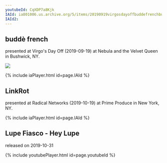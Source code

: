 ```yaml
---
youtubeId: CqXDP7a8Kjk
IAId: ia801006.us.archive.org/5/items/20190919virgosdayoffbuddefrenchbushwickfilmedbyartifact/20190919_virgosDayOff_buddeFrench_Bushwick_filmedByArtifact.mp4
IAId2: 
---
```


## buddè french

presented at Virgo's Day Off (2019-09-19) at Nebula and the Velvet Queen in Bushwick, NY. 

<img src="{{site.baseurl}}/assets/201909_virgosDay.gif">

{% include iaPlayer.html id=page.IAId %}


## LinkRot

presented at Radical Networks (2019-10-19) at Prime Produce in New York, NY.

{% include iaPlayer.html id=page.IAId %}

## Lupe Fiasco - Hey Lupe

released on 2019-10-31

{% include youtubePlayer.html id=page.youtubeId %}
